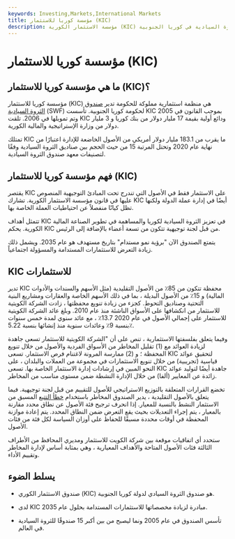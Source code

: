 ```yaml
---
keywords: Investing,Markets,International Markets
title: مؤسسة كوريا للاستثمار (KIC)
description: مؤسسة الاستثمار الكورية (KIC) هي منظمة استثمارية مملوكة للحكومة وتدير صندوق الثروة السيادية في كوريا الجنوبية.
---
```


# مؤسسة كوريا للاستثمار (KIC)
## ما هي مؤسسة كوريا للاستثمار (KIC)؟

مؤسسة كوريا للاستثمار (KIC) هي منظمة استثمارية مملوكة للحكومة تدير [صندوق الثروة السيادية](/sovereign_wealth_fund) (SWF) لحكومة كوريا الجنوبية. تأسست KIC بموجب القانون في 2005 وتم تمويلها في 2006. تلقت KIC ودائع أولية بقيمة 17 مليار دولار من بنك كوريا و 3 مليار دولار من وزارة الإستراتيجية والمالية الكورية.

تمتلك KIC ما يقرب من 183.1 مليار دولار أمريكي من الأصول الخاضعة للإدارة اعتبارًا من نهاية عام 2020 وتحتل المرتبة 15 من حيث الحجم بين صناديق الثروة السيادية وفقًا لتصنيفات معهد صندوق الثروة السيادية.

## فهم مؤسسة كوريا للاستثمار (KIC)

يقتصر KIC على الاستثمار فقط في الأصول التي تندرج تحت المبادئ التوجيهية المنصوص عليها في قانون مؤسسة الاستثمار الكورية. تشارك KIC أيضًا في إدارة عملة الدولة ولكنها تظل كيانًا منفصلاً عن احتياطيات العملة الخاصة بها.

تتمثل أهداف KIC في تعزيز الثروة السيادية لكوريا والمساهمة في تطوير الصناعة المالية الكورية. يحكم KIC من قبل لجنة توجيهية تتكون من تسعة أعضاء بالإضافة إلى الرئيس.

يتمتع الصندوق الآن "برؤية نمو مستدام" بتاريخ مستهدف هو عام 2035. ويشمل ذلك زيادة التعرض للاستثمارات المستدامة والمسؤولة اجتماعياً.

## KIC للاستثمارات

تدير KIC محفظة تتكون من 85٪ من الأصول التقليدية (مثل الأسهم والسندات والأدوات المالية) و 15٪ من الأصول البديلة ، بما في ذلك الأسهم الخاصة والعقارات ومشاريع البنية التحتية وصناديق التحوط. كجزء من زيادة تنويع محفظتها ، زادت الشركة الكويتية للاستثمار من انكشافها على الأسواق الناشئة منذ عام 2010. وبلغ عائد الشركة الكويتية للاستثمار على إجمالي الأصول في عام 2020 13.7٪ ، مع عائد سنوي لمدة خمس سنوات بنسبة 9٪ وعائدات سنوية منذ إنشائها بنسبة 5.22٪.

وفيما يتعلق بفلسفتها الاستثمارية ، تنص على أن "الشركة الكويتية للاستثمار تسعى جاهدة لزيادة العوائد مع (1) تقليل المخاطر من الأسواق الفردية والأصول من خلال تنويع المحفظة ؛ و (2) ممارسة المرونة لاغتنام فرص الاستثمار. تسعى KIC لتحقيق عوائد قياسية (تجريبية) من خلال تنويع الاستثمارات في مجموعة من العملات والبلدان ، على النحو المبين في إرشادات إدارة الاستثمار الخاصة بها. تسعى KIC جاهدة أيضًا لتوليد عوائد زائدة عن المعايير (ألفا) من خلال الإدارة النشطة ضمن مستوى مناسب من المخاطر.

تخضع القرارات المتعلقة بالتوزيع الاستراتيجي للأصول للتقييم من قبل لجنة توجيهية. فيما يتعلق بالأصول التقليدية ، يدير الصندوق المخاطر باستخدام [خطأ التتبع](/trackingerror) المسبق من الاستثمار النشط بالنسبة للمعيار. إذا انحرف ترجيح فئة الأصول عن نطاق محدد مقارنة بالمعيار ، يتم إجراء التعديلات بحيث يقع التعرض ضمن النطاق المحدد. يتم إعادة موازنة المحفظة في أوقات محددة مسبقًا للحفاظ على أوزان السياسة لكل فئة من فئات الأصول.

ستحدد أي اتفاقيات موقعة بين شركة الكويت للاستثمار ومديري المحافظ من الأطراف الثالثة فئات الأصول المتاحة والأهداف المعيارية ، وهي بمثابة أساس لإدارة المخاطر وتقييم الأداء.

## يسلط الضوء

- صندوق الاستثمار الكوري (KIC) هو صندوق الثروة السيادي لدولة كوريا الجنوبية.

- لدى KIC مبادرة لزيادة مخصصاتها للاستثمارات المستدامة بحلول عام 2035.

- تأسس الصندوق في عام 2005 ونما ليصبح من بين أكبر 15 صندوقًا للثروة السيادية في العالم.

